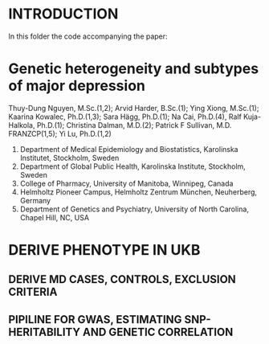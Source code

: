 # INTRODUCTION
In this folder the code accompanying the paper:

# Genetic heterogeneity and subtypes of major depression

Thuy-Dung Nguyen, M.Sc.(1,2); Arvid Harder, B.Sc.(1); Ying Xiong, M.Sc.(1); Kaarina Kowalec, Ph.D.(1,3); Sara Hägg, Ph.D.(1); Na Cai, Ph.D.(4), Ralf Kuja-Halkola, Ph.D.(1); Christina Dalman, M.D.(2); Patrick F Sullivan, M.D. FRANZCP(1,5); Yi Lu, Ph.D.(1,2)
1.	Department of Medical Epidemiology and Biostatistics, Karolinska Institutet, Stockholm, Sweden
2.	Department of Global Public Health, Karolinska Institute, Stockholm, Sweden
3.	College of Pharmacy, University of Manitoba, Winnipeg, Canada
4.	Helmholtz Pioneer Campus, Helmholtz Zentrum München, Neuherberg, Germany
5.	Department of Genetics and Psychiatry, University of North Carolina, Chapel Hill, NC, USA

# DERIVE PHENOTYPE IN UKB
## DERIVE MD CASES, CONTROLS, EXCLUSION CRITERIA
## PIPILINE FOR GWAS, ESTIMATING SNP-HERITABILITY AND GENETIC CORRELATION



```{bash}
```
